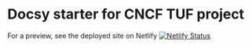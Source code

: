 # Docsy starter for CNCF TUF project

For a preview, see the deployed site on Netlify [![Netlify Status](https://api.netlify.com/api/v1/badges/1900ea96-98f9-4793-a804-ba49de79afc7/deploy-status)](https://app.netlify.com/sites/tufdocsywebsite/deploys)




